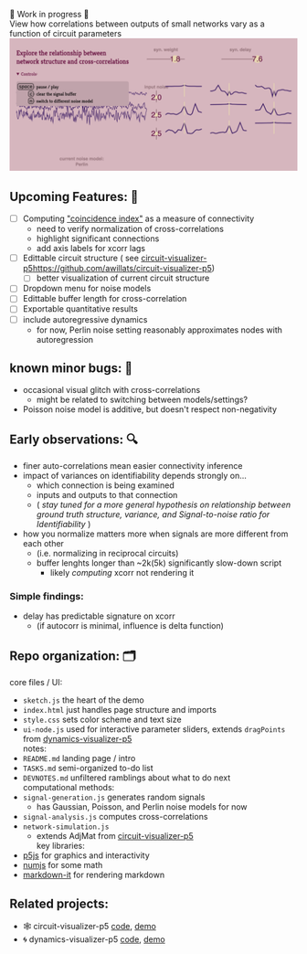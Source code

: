 
🚧  Work in progress 🚧  
View how correlations between outputs of small networks vary as a function of circuit parameters
![preview of interface](assets/example_screenshot.png)

## Upcoming Features: 🔮
- [ ] Computing ["coincidence index"](https://journals.plos.org/plosone/article?id=10.1371/journal.pone.0027431) as a measure of connectivity
  - need to verify normalization of cross-correlations
  - highlight significant connections   
  - add axis labels for xcorr lags
- [ ] Edittable circuit structure ( see [circuit-visualizer-p5]()https://github.com/awillats/circuit-visualizer-p5)
  - [ ] better visualization of current circuit structure 
- [ ] Dropdown menu for noise models
- [ ] Edittable buffer length for cross-correlation
- [ ] Exportable quantitative results
- [ ] include autoregressive dynamics
     - for now, Perlin noise setting reasonably approximates nodes with autoregression

## known minor bugs: 🐞
- occasional visual glitch with cross-correlations
  - might be related to switching between models/settings?
- Poisson noise model is additive, but doesn't respect non-negativity

## Early observations: 🔍 
- finer auto-correlations mean easier connectivity inference
- impact of variances on identifiability depends strongly on...
  - which connection is being examined
  - inputs and outputs to that connection
  - ( *stay tuned for a more general hypothesis on relationship between ground truth structure, variance, and Signal-to-noise ratio for Identifiability* )  
- how you normalize matters more when signals are more different from each other  
  - (i.e. normalizing in reciprocal circuits)
  - buffer lenghts longer than ~2k(5k) significantly slow-down script
      - likely *computing* xcorr not rendering it

### Simple findings:
- delay has predictable signature on xcorr  
  - (if autocorr is minimal, influence is delta function)

## Repo organization: 🗂️
core files / UI:  
- `sketch.js` the heart of the demo
- `index.html` just handles page structure and imports 
- `style.css` sets color scheme and text size 
- `ui-node.js` used for interactive parameter sliders, extends `dragPoints` from [dynamics-visualizer-p5](https://github.com/awillats/dynamics-visualizer-p://github.com/awillats/dynamics-visualizer-p5)  
notes:  
- `README.md` landing page / intro
- `TASKS.md` semi-organized to-do list
- `DEVNOTES.md` unfiltered ramblings about what to do next  
computational methods:
- `signal-generation.js` generates random signals
  - has Gaussian, Poisson, and Perlin noise models for now
- `signal-analysis.js` computes cross-correlations
- `network-simulation.js` 
  - extends AdjMat from [circuit-visualizer-p5](https://github.com/awillats/circuit-visualizer-p5/blob/main/AdjMat.j://github.com/awillats/circuit-visualizer-p5/blob/main/AdjMat.js)   
key libraries:
- [p5js](https://p5js.org/) for graphics and interactivity
- [numjs](https://github.com/nicolaspanel/numj ) for some math
- [markdown-it](https://markdown-it.github.io/) for rendering markdown


## Related projects: 
- 🕸️ circuit-visualizer-p5 [code](https://github.com/awillats/circuit-visualizer-p5), [demo](https://awillats.github.io/circuit-visualizer-p5/)
- 🌀 dynamics-visualizer-p5 [code](https://github.com/awillats/dynamics-visualizer-p5), [demo](awillats.github.io/dynamics-visualizer-p5/)

